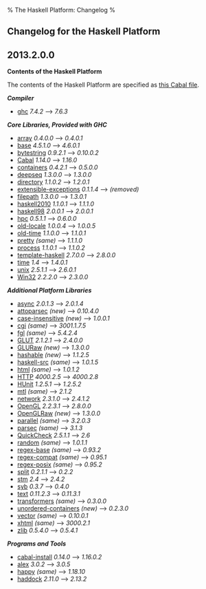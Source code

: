 % The Haskell Platform: Changelog
%

Changelog for the Haskell Platform
-------------------

2013.2.0.0
----------

**Contents of the Haskell Platform**

The contents of the Haskell Platform are specified
as [this Cabal file](https://github.com/haskell/haskell-platform/blob/master/haskell-platform.cabal).

***Compiler***

 * [ghc]                     <span class="versions">_7.4.2_       ⟶ _7.6.3_</span>

***Core Libraries, Provided with GHC***

 * [array]                   <span class="versions">_0.4.0.0_     ⟶ _0.4.0.1_</span>
 * [base]                    <span class="versions">_4.5.1.0_     ⟶ _4.6.0.1_</span>
 * [bytestring]              <span class="versions">_0.9.2.1_     ⟶ _0.10.0.2_</span>
 * [Cabal]                   <span class="versions">_1.14.0_      ⟶ _1.16.0_</span>
 * [containers]              <span class="versions">_0.4.2.1_     ⟶ _0.5.0.0_</span>
 * [deepseq]                 <span class="versions">_1.3.0.0_     ⟶ _1.3.0.0_</span>
 * [directory]               <span class="versions">_1.1.0.2_     ⟶ _1.2.0.1_</span>
 * [extensible-exceptions]   <span class="versions">_0.1.1.4_     ⟶ _(removed)_</span>
 * [filepath]                <span class="versions">_1.3.0.0_     ⟶ _1.3.0.1_</span>
 * [haskell2010]             <span class="versions">_1.1.0.1_     ⟶ _1.1.1.0_</span>
 * [haskell98]               <span class="versions">_2.0.0.1_     ⟶ _2.0.0.1_</span>
 * [hpc]                     <span class="versions">_0.5.1.1_     ⟶ _0.6.0.0_</span>
 * [old-locale]              <span class="versions">_1.0.0.4_     ⟶ _1.0.0.5_</span>
 * [old-time]                <span class="versions">_1.1.0.0_     ⟶ _1.1.0.1_</span>
 * [pretty]                  <span class="versions">_(same)_      ⟶ _1.1.1.0_</span>
 * [process]                 <span class="versions">_1.1.0.1_     ⟶ _1.1.0.2_</span>
 * [template-haskell]        <span class="versions">_2.7.0.0_     ⟶ _2.8.0.0_</span>
 * [time]                    <span class="versions">_1.4_         ⟶ _1.4.0.1_</span>
 * [unix]                    <span class="versions">_2.5.1.1_     ⟶ _2.6.0.1_</span>
 * [Win32]                   <span class="versions">_2.2.2.0_     ⟶ _2.3.0.0_</span>

***Additional Platform Libraries***

 * [async]                   <span class="versions">_2.0.1.3_     ⟶ _2.0.1.4_</span>
 * [attoparsec]              <span class="versions">_(new)_       ⟶ _0.10.4.0_</span>
 * [case-insensitive]        <span class="versions">_(new)_       ⟶ _1.0.0.1_</span>
 * [cgi]                     <span class="versions">_(same)_      ⟶ _3001.1.7.5_</span>
 * [fgl]                     <span class="versions">_(same)_      ⟶ _5.4.2.4_</span>
 * [GLUT]                    <span class="versions">_2.1.2.1_     ⟶ _2.4.0.0_</span>
 * [GLURaw]                  <span class="versions">_(new)_       ⟶ _1.3.0.0_</span>
 * [hashable]                <span class="versions">_(new)_       ⟶ _1.1.2.5_</span>
 * [haskell-src]             <span class="versions">_(same)_      ⟶ _1.0.1.5_</span>
 * [html]                    <span class="versions">_(same)_      ⟶ _1.0.1.2_</span>
 * [HTTP]                    <span class="versions">_4000.2.5_    ⟶ _4000.2.8_</span>
 * [HUnit]                   <span class="versions">_1.2.5.1_     ⟶ _1.2.5.2_</span>
 * [mtl]                     <span class="versions">_(same)_      ⟶ _2.1.2_</span>
 * [network]                 <span class="versions">_2.3.1.0_     ⟶ _2.4.1.2_</span>
 * [OpenGL]                  <span class="versions">_2.2.3.1_     ⟶ _2.8.0.0_</span>
 * [OpenGLRaw]               <span class="versions">_(new)_       ⟶ _1.3.0.0_</span>
 * [parallel]                <span class="versions">_(same)_      ⟶ _3.2.0.3_</span>
 * [parsec]                  <span class="versions">_(same)_      ⟶ _3.1.3_</span>
 * [QuickCheck]              <span class="versions">_2.5.1.1_     ⟶ _2.6_</span>
 * [random]                  <span class="versions">_(same)_      ⟶ _1.0.1.1_</span>
 * [regex-base]              <span class="versions">_(same)_      ⟶ _0.93.2_</span>
 * [regex-compat]            <span class="versions">_(same)_      ⟶ _0.95.1_</span>
 * [regex-posix]             <span class="versions">_(same)_      ⟶ _0.95.2_</span>
 * [split]                   <span class="versions">_0.2.1.1_     ⟶ _0.2.2_</span>
 * [stm]                     <span class="versions">_2.4_         ⟶ _2.4.2_</span>
 * [syb]                     <span class="versions">_0.3.7_       ⟶ _0.4.0_</span>
 * [text]                    <span class="versions">_0.11.2.3_    ⟶ _0.11.3.1_</span>
 * [transformers]            <span class="versions">_(same)_      ⟶ _0.3.0.0_</span>
 * [unordered-containers]    <span class="versions">_(new)_       ⟶ _0.2.3.0_</span>
 * [vector]                  <span class="versions">_(same)_      ⟶ _0.10.0.1_</span>
 * [xhtml]                   <span class="versions">_(same)_      ⟶ _3000.2.1_</span>
 * [zlib]                    <span class="versions">_0.5.4.0_     ⟶ _0.5.4.1_</span>

***Programs and Tools***

 * [cabal-install]           <span class="versions">_0.14.0_      ⟶ _1.16.0.2_</span>
 * [alex]                    <span class="versions">_3.0.2_       ⟶ _3.0.5_</span>
 * [happy]                   <span class="versions">_(same)_      ⟶ _1.18.10_</span>
 * [haddock]                 <span class="versions">_2.11.0_      ⟶ _2.13.2_</span>

[ghc]: http://haskell.org/ghc

[array]: http://hackage.haskell.org/package/array
[attoparsec]: http://hackage.haskell.org/package/attoparsec
[base]: http://hackage.haskell.org/package/base
[bytestring]: http://hackage.haskell.org/package/bytestring
[Cabal]: http://hackage.haskell.org/package/Cabal
[case-insensitive]: http://hackage.haskell.org/package/case-insensitive
[containers]: http://hackage.haskell.org/package/containers
[deepseq]: http://hackage.haskell.org/package/deepseq
[directory]: http://hackage.haskell.org/package/directory
[extensible-exceptions]: http://hackage.haskell.org/package/extensible-exceptions
[filepath]: http://hackage.haskell.org/package/filepath
[hashable]: http://hackage.haskell.org/package/hashable
[haskell2010]: http://hackage.haskell.org/package/haskell2010
[haskell98]: http://hackage.haskell.org/package/haskell98
[hpc]: http://hackage.haskell.org/package/hpc
[old-locale]: http://hackage.haskell.org/package/old-locale
[old-time]: http://hackage.haskell.org/package/old-time
[pretty]: http://hackage.haskell.org/package/pretty
[process]: http://hackage.haskell.org/package/process
[template-haskell]: http://hackage.haskell.org/package/template-haskell
[time]: http://hackage.haskell.org/package/time
[unix]: http://hackage.haskell.org/package/unix
[Win32]: http://hackage.haskell.org/package/Win32
[async]: http://hackage.haskell.org/package/async
[cgi]: http://hackage.haskell.org/package/cgi
[fgl]: http://hackage.haskell.org/package/fgl
[GLUT]: http://hackage.haskell.org/package/GLUT
[GLURaw]: http://hackage.haskell.org/package/GLURaw
[haskell-src]: http://hackage.haskell.org/package/haskell-src
[html]: http://hackage.haskell.org/package/html
[HTTP]: http://hackage.haskell.org/package/HTTP
[HUnit]: http://hackage.haskell.org/package/HUnit
[mtl]: http://hackage.haskell.org/package/mtl
[network]: http://hackage.haskell.org/package/network
[OpenGL]: http://hackage.haskell.org/package/OpenGL
[OpenGLRaw]: http://hackage.haskell.org/package/OpenGLRaw
[parallel]: http://hackage.haskell.org/package/parallel
[parsec]: http://hackage.haskell.org/package/parsec
[QuickCheck]: http://hackage.haskell.org/package/QuickCheck
[random]: http://hackage.haskell.org/package/random
[regex-base]: http://hackage.haskell.org/package/regex-base
[regex-compat]: http://hackage.haskell.org/package/regex-compat
[regex-posix]: http://hackage.haskell.org/package/regex-posix
[split]: http://hackage.haskell.org/package/split
[stm]: http://hackage.haskell.org/package/stm
[syb]: http://hackage.haskell.org/package/syb
[text]: http://hackage.haskell.org/package/text
[transformers]: http://hackage.haskell.org/package/transformers
[unordered-containers]: http://hackage.haskell.org/package/unordered-containers
[vector]: http://hackage.haskell.org/package/vector
[xhtml]: http://hackage.haskell.org/package/xhtml
[zlib]: http://hackage.haskell.org/package/zlib

[cabal-install]: http://hackage.haskell.org/package/cabal-install
[alex]: http://haskell.org/alex
[happy]: http://haskell.org/happy
[haddock]: http://haskell.org/haddock
